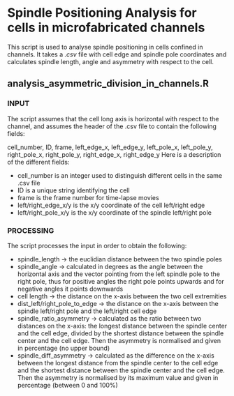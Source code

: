 # Spindle Positioning Analysis for cells in microfabricated channels

This script is used to analyse spindle positioning in cells confined in channels. It takes a *.csv* file with cell edge and spindle pole coordinates and calculates spindle length, angle and asymmetry with respect to the cell.

## analysis\_asymmetric\_division\_in\_channels.R

### INPUT

The script assumes that the cell long axis is horizontal with respect to the channel, and assumes the header of the .csv file to contain the following fields:

cell\_number, ID, frame, left\_edge\_x, left\_edge\_y, left\_pole\_x, left\_pole\_y, right\_pole\_x, right\_pole\_y, right\_edge\_x, right\_edge\_y
Here is a description of the different fields:
* cell\_number is an integer used to distinguish different cells in the same .csv file
* ID is a unique string identifying the cell
* frame is the frame number for time-lapse movies
* left/right\_edge\_x/y is the x/y coordinate of the cell left/right edge
* left/right\_pole\_x/y is the x/y coordinate of the spindle left/right pole

### PROCESSING

The script processes the input in order to obtain the following:
* spindle\_length -> the euclidian distance between the two spindle poles
* spindle\_angle -> calculated in degrees as the angle between the horizontal axis and the vector pointing from the left spindle pole to the right pole, thus for positive angles the right pole points upwards and for negative angles it points downwards
* cell length -> the distance on the x-axis between the two cell extremities
* dist\_left/right\_pole\_to\_edge -> the distance on the x-axis between the spindle left/right pole and the left/right cell edge
* spindle\_ratio\_asymmetry -> calculated as the ratio between two distances on the x-axis: the longest distance between the spindle center and the cell edge, divided by the shortest distance between the spindle center and the cell edge. Then the asymmetry is normalised and given in percentage (no upper bound)
* spindle\_diff\_asymmetry -> calculated as the difference on the x-axis between the longest distance from the spindle center to the cell edge and the shortest distance between the spindle center and the cell edge. Then the asymmetry is normalised by its maximum value and given in percentage (between 0 and 100%)
